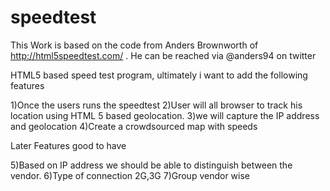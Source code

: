 speedtest
=========
This Work is based on the code from Anders Brownworth of http://html5speedtest.com/ . He can be reached via @anders94 on twitter


HTML5 based speed test program, ultimately i want to add the following features

1)Once the users runs the speedtest 
2)User will all browser to track his location using HTML 5 based geolocation.
3)we will capture the IP address and geolocation
4)Create a crowdsourced map with speeds

Later Features good to have 

5)Based on IP address we should be able to distinguish between the vendor.
6)Type of connection 2G,3G
7)Group vendor wise 

